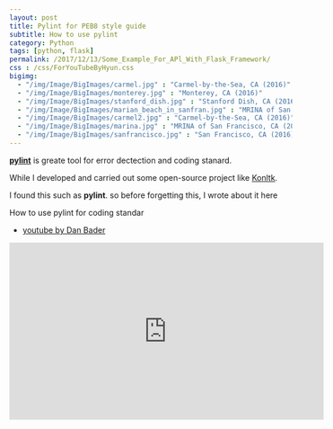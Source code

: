 ```yaml
---
layout: post
title: Pylint for PEB8 style guide 
subtitle: How to use pylint 
category: Python
tags: [python, flask]
permalink: /2017/12/13/Some_Example_For_APl_With_Flask_Framework/
css : /css/ForYouTubeByHyun.css
bigimg: 
  - "/img/Image/BigImages/carmel.jpg" : "Carmel-by-the-Sea, CA (2016)"
  - "/img/Image/BigImages/monterey.jpg" : "Monterey, CA (2016)"
  - "/img/Image/BigImages/stanford_dish.jpg" : "Stanford Dish, CA (2016)"
  - "/img/Image/BigImages/marian_beach_in_sanfran.jpg" : "MRINA of San Francisco, CA (2016)"
  - "/img/Image/BigImages/carmel2.jpg" : "Carmel-by-the-Sea, CA (2016)"
  - "/img/Image/BigImages/marina.jpg" : "MRINA of San Francisco, CA (2016)"
  - "/img/Image/BigImages/sanfrancisco.jpg" : "San Francisco, CA (2016)"
---
```


**[pylint](https://www.pylint.org/)** is greate tool for error dectection and coding stanard.

While I developed and carried out some open-source project like [Konltk](http://www.konltk.org/). 

I found this such as **pylint**. so before forgetting this, I wrote about it here



<div id="tutorial-section">

  <div id="tutorial-title">How to use pylint for coding standar</div>

  <ul class="nav nav-pills">
    <li class="active"><a data-toggle="tab" href="#refrigerator">youtube by Dan Bader</a></li>
  </ul>

  <div class="tab-content">
    <div id="refrigerator" class="tab-pane fade in active">
      <iframe width="560" height="315" src="https://www.youtube.com/embed/fFY5103p5-c" frameborder="0" allow="autoplay; encrypted-media" allowfullscreen></iframe>
    </div>
  </div>
</div>
